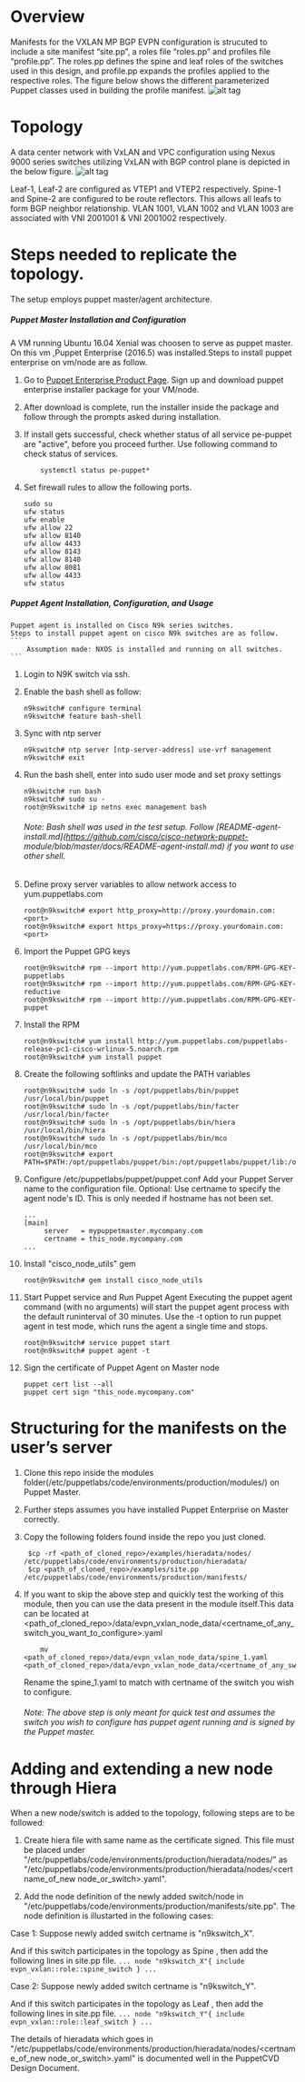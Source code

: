 # Overview
Manifests for the VXLAN MP BGP EVPN configuration is strucuted to include a site manifest “site.pp”, a roles file “roles.pp” and profiles file “profile.pp”.  The roles.pp defines the spine and leaf roles of the switches used in this design, and profile.pp expands the profiles applied to the respective roles.  The figure below shows the different parameterized Puppet classes used in  building the profile manifest.
![alt tag](https://github.com/datacenter/opennxos/blob/master/Puppet-NXOS-master/Puppet-VXLAN-CVD/images/Profiles.jpg)

# Topology
A data center network with VxLAN and VPC configuration using Nexus 9000 series switches utilizing VxLAN with BGP control plane is depicted in the below figure.
![alt tag](https://github.com/datacenter/opennxos/blob/master/Puppet-NXOS-master/Puppet-VXLAN-CVD/images/Topology.jpg)

Leaf-1, Leaf-2 are configured as VTEP1 and VTEP2 respectively. Spine-1 and Spine-2 are configured to be route reflectors. This allows all leafs to form BGP neighbor relationship. VLAN 1001, VLAN 1002 and VLAN 1003 are associated with VNI 2001001 & VNI 2001002 respectively. 

# Steps needed to replicate the topology.
The setup employs puppet master/agent architecture.

##### Puppet Master Installation and  Configuration

A VM running Ubuntu 16.04 Xenial was choosen to serve as puppet master. On this vm ,Puppet Enterprise (2016.5) was installed.Steps to install puppet enterprise on vm/node are as follow.

1. Go to [Puppet Enterprise Product Page](https://puppet.com/download-puppet-enterprise). Sign up and download puppet enterprise            installer package for your VM/node.

2. After download is complete, run the installer inside the package and follow through the prompts asked during installation.

3. If install gets successful, check whether status of all service pe-puppet are "active", before you proceed further. Use following        command to check status of services.
    ```
        systemctl status pe-puppet*
    ```

4. Set firewall rules to allow the following ports.
    ```
    sudo su
    ufw status
    ufw enable
    ufw allow 22
    ufw allow 8140
    ufw allow 4433
    ufw allow 8143
    ufw allow 8140
    ufw allow 8081
    ufw allow 4433
    ufw status
    ```
    
##### Puppet Agent Installation, Configuration, and Usage

    Puppet agent is installed on Cisco N9k series switches.
    Steps to install puppet agent on cisco N9k switches are as follow.
    ```
        Assumption made: NXOS is installed and running on all switches.
    ```

1. Login to N9K switch via ssh.

2. Enable the bash shell as follow:
    ```
    n9kswitch# configure terminal
    n9kswitch# feature bash-shell
    ```

3. Sync with ntp server 
    ```
    n9kswitch# ntp server [ntp-server-address] use-vrf management
    n9kswitch# exit
    ```

4. Run the bash shell, enter into sudo user mode and set proxy settings
    ```
    n9kswitch# run bash
    n9kswitch# sudo su -
    root@n9kswitch# ip netns exec management bash
    ```

    ###### Note: Bash shell was used in the test setup. Follow [README-agent-install.md](https://github.com/cisco/cisco-network-puppet-             module/blob/master/docs/README-agent-install.md) if you want to use other shell. 

5. Define proxy server variables to allow network access to yum.puppetlabs.com
    ```
    root@n9kswitch# export http_proxy=http://proxy.yourdomain.com:<port>
    root@n9kswitch# export https_proxy=https://proxy.yourdomain.com:<port>
    ```

6. Import the Puppet GPG keys
    ```
    root@n9kswitch# rpm --import http://yum.puppetlabs.com/RPM-GPG-KEY-puppetlabs
    root@n9kswitch# rpm --import http://yum.puppetlabs.com/RPM-GPG-KEY-reductive
    root@n9kswitch# rpm --import http://yum.puppetlabs.com/RPM-GPG-KEY-puppet
    ```

7. Install the RPM
    ```
    root@n9kswitch# yum install http://yum.puppetlabs.com/puppetlabs-release-pc1-cisco-wrlinux-5.noarch.rpm
    root@n9kswitch# yum install puppet
    ```

8. Create the following softlinks and update the PATH variables
    ```
    root@n9kswitch# sudo ln -s /opt/puppetlabs/bin/puppet /usr/local/bin/puppet
    root@n9kswitch# sudo ln -s /opt/puppetlabs/bin/facter /usr/local/bin/facter
    root@n9kswitch# sudo ln -s /opt/puppetlabs/bin/hiera /usr/local/bin/hiera
    root@n9kswitch# sudo ln -s /opt/puppetlabs/bin/mco /usr/local/bin/mco
    root@n9kswitch# export PATH=$PATH:/opt/puppetlabs/puppet/bin:/opt/puppetlabs/puppet/lib:/opt/puppetlabs/puppet/bin/gem
    ```

9. Configure /etc/puppetlabs/puppet/puppet.conf
    Add your Puppet Server name to the configuration file. Optional: Use certname     to specify the agent node's ID. This is only needed if hostname has not been       set.
    ```
    ...
    [main]
         server   = mypuppetmaster.mycompany.com
         certname = this_node.mycompany.com
    ...
    ```

10. Install "cisco_node_utils" gem
    ```
    root@n9kswitch# gem install cisco_node_utils
    ```

11. Start Puppet service and Run Puppet Agent
Executing the puppet agent command (with no arguments) will start the puppet agent process with the default runinterval of 30 minutes. Use the -t option to run puppet agent in test mode, which runs the agent a single time and stops.
    ```
    root@n9kswitch# service puppet start
    root@n9kswitch# puppet agent -t
    ```

12. Sign the certificate of Puppet Agent on Master node
    ```
    puppet cert list --all
    puppet cert sign "this_node.mycompany.com"
    ```
# Structuring for the manifests on the user’s server
1. Clone this repo inside the modules folder(/etc/puppetlabs/code/environments/production/modules/) on Puppet Master.
2. Further steps assumes you have installed Puppet Enterprise on Master correctly.
3. Copy the following folders found inside the repo you just cloned.

    ```
     $cp -rf <path_of_cloned_repo>/examples/hieradata/nodes/   /etc/puppetlabs/code/environments/production/hieradata/
     $cp <path_of_cloned_repo>/examples/site.pp   /etc/puppetlabs/code/environments/production/manifests/
    ```

4. If you want to skip the above step and quickly test the working of this module, then you can use the data present in the module itself.This data can be located at <path_of_cloned_repo>/data/evpn_vxlan_node_data/<certname_of_any_switch_you_want_to_configure>.yaml

	```
		mv  <path_of_cloned_repo>/data/evpn_vxlan_node_data/spine_1.yaml	<path_of_cloned_repo>/data/evpn_vxlan_node_data/<certname_of_any_switch_you_want_to_configure>.yaml
	```

	Rename the spine_1.yaml to match with certname of the switch you wish to configure. 
   ###### Note: The above step is only meant for quick test and assumes the switch you wish to configure has puppet agent running and is signed by the Puppet master.

# Adding and extending a new node through Hiera
When a new node/switch is added to the topology, following steps are to be followed:

1. Create hiera file with same name as the certificate signed. This file must be placed under "/etc/puppetlabs/code/environments/production/hieradata/nodes/" as  "/etc/puppetlabs/code/environments/production/hieradata/nodes/<certname_of_new node_or_switch>.yaml".

2. Add the node definition of the newly added switch/node in "/etc/puppetlabs/code/environments/production/manifests/site.pp".
The node definition is illustarted in the following cases:

Case 1: Suppose newly added switch certname is "n9kswitch_X".

And if this switch participates in the topology as Spine , then add the following lines in site.pp file.
    ```
        ...
           node "n9kswitch_X"{
             include evpn_vxlan::role::spine_switch
           }
        ...
    ```

Case 2: Suppose newly added switch certname is "n9kswitch_Y".

And if this switch participates in the topology as Leaf , then add the following lines in site.pp file.
    ```
        ...
           node "n9kswitch_Y"{
              include evpn_vxlan::role::leaf_switch
           }
        ...
    ```
    
The details of hieradata which goes in "/etc/puppetlabs/code/environments/production/hieradata/nodes/<certname_of_new node_or_switch>.yaml" is documented well in the PuppetCVD Design Document.

